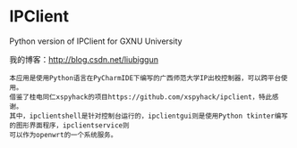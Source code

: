 # IPClient
Python version of IPClient for GXNU University

我的博客：http://blog.csdn.net/liubiggun

    本应用是使用Python语言在PyCharmIDE下编写的广西师范大学IP出校控制器，可以跨平台使用。
    借鉴了桂电同仁xspyhack的项目https://github.com/xspyhack/ipclient，特此感谢。
    其中，ipclientshell是针对控制台运行的，ipclientgui则是使用Python tkinter编写的图形界面程序，ipclientservice则
    可以作为openwrt的一个系统服务。

